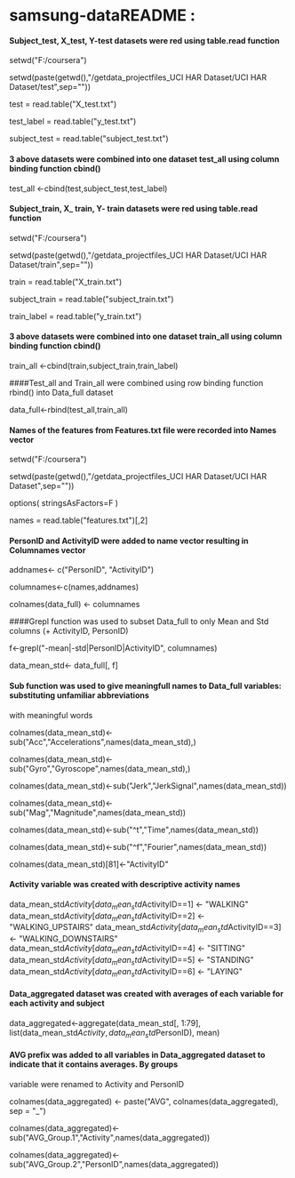 # samsung-dataREADME :
#### Subject_test, X_test, Y-test datasets were red using table.read function
setwd("F:/coursera")

setwd(paste(getwd(),"/getdata_projectfiles_UCI HAR Dataset/UCI HAR Dataset/test",sep=""))

test = read.table("X_test.txt")

test_label = read.table("y_test.txt")

subject_test = read.table("subject_test.txt")

#### 3 above datasets  were combined into one dataset test_all using column binding function cbind()

test_all <-cbind(test,subject_test,test_label)

#### Subject_train, X_ train, Y- train datasets were red using table.read function

setwd("F:/coursera")

setwd(paste(getwd(),"/getdata_projectfiles_UCI HAR Dataset/UCI HAR Dataset/train",sep=""))

train = read.table("X_train.txt")

subject_train = read.table("subject_train.txt")

train_label = read.table("y_train.txt")

#### 3 above datasets  were combined into one dataset train_all using column binding function cbind()

train_all <-cbind(train,subject_train,train_label)

####Test_all and Train_all were combined using row binding function rbind() into Data_full dataset

data_full<-rbind(test_all,train_all)

#### Names of the features from Features.txt file were recorded into Names vector

setwd("F:/coursera")

setwd(paste(getwd(),"/getdata_projectfiles_UCI HAR Dataset/UCI HAR Dataset",sep=""))

options( stringsAsFactors=F ) 

names = read.table("features.txt")[,2]

#### PersonID and ActivityID were added to name vector resulting in Columnames vector

addnames<- c("PersonID", "ActivityID")

columnames<-c(names,addnames)

colnames(data_full) <- columnames

####Grepl function was used to subset Data_full to only Mean and Std columns (+ ActivityID,  PersonID)

f<-grepl("-mean|-std|PersonID|ActivityID", columnames)

data_mean_std<- data_full[, f]

#### Sub function was used to give meaningfull names to Data_full variables: substituting unfamiliar abbreviations

with meaningful words

colnames(data_mean_std)<-sub("Acc","Accelerations",names(data_mean_std),)

colnames(data_mean_std)<-sub("Gyro","Gyroscope",names(data_mean_std),)

colnames(data_mean_std)<-sub("Jerk","JerkSignal",names(data_mean_std))

colnames(data_mean_std)<-sub("Mag","Magnitude",names(data_mean_std))

colnames(data_mean_std)<-sub("^t","Time",names(data_mean_std))

colnames(data_mean_std)<-sub("^f","Fourier",names(data_mean_std))

colnames(data_mean_std)[81]<-"ActivityID" 

#### Activity variable was created with descriptive activity names

data_mean_std$Activity[data_mean_std$ActivityID==1] <- "WALKING"
data_mean_std$Activity[data_mean_std$ActivityID==2] <- "WALKING_UPSTAIRS"
data_mean_std$Activity[data_mean_std$ActivityID==3] <- "WALKING_DOWNSTAIRS"
data_mean_std$Activity[data_mean_std$ActivityID==4] <- "SITTING"
data_mean_std$Activity[data_mean_std$ActivityID==5] <- "STANDING"
data_mean_std$Activity[data_mean_std$ActivityID==6] <- "LAYING"

#### Data_aggregated dataset was created with averages of each variable for each activity and subject

data_aggregated<-aggregate(data_mean_std[, 1:79], list(data_mean_std$Activity, data_mean_std$PersonID), mean)

#### AVG prefix was added to all variables in Data_aggregated dataset to indicate that it contains averages. By groups
variable were renamed to Activity and PersonID

colnames(data_aggregated) <- paste("AVG", colnames(data_aggregated), sep = "_")

colnames(data_aggregated)<-sub("AVG_Group.1","Activity",names(data_aggregated))

colnames(data_aggregated)<-sub("AVG_Group.2","PersonID",names(data_aggregated))

